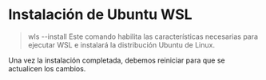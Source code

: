 # Instalación de Ubuntu WSL

> wls --install
Este comando habilita las características necesarias para ejecutar WSL e instalará la distribución Ubuntu de Linux.


Una vez la instalación completada, debemos reiniciar para que se actualicen los cambios.
